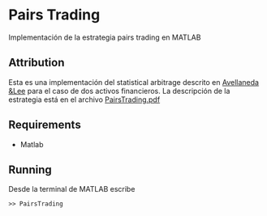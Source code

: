Pairs Trading
=============

Implementación de la estrategia pairs trading en MATLAB


Attribution
------------

Esta es una implementación del statistical arbitrage descrito en [Avellaneda &Lee](http://www.math.nyu.edu/faculty/avellane/AvellanedaLeeStatArb071108.pdf) para el caso de dos activos financieros. La descripción de la estrategia está en el archivo [PairsTrading.pdf](https://github.com/ITESO-bursatil/pairs-trading/blob/master/PairsTrading.pdf)

Requirements
------------

* Matlab

Running
-------
Desde la terminal de MATLAB escribe

    >> PairsTrading 
